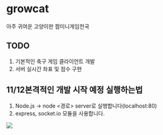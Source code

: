# growcat
아주 귀여운 고양이판 짭미니게임천국

## TODO
1. 기본적인 축구 게임 클라이언트 개발
2. 서버 실시간 좌표 및 점수 구현


11/12본격적인 개발 시작 예정
실행하는법
---
1. Node.js -> node <경로> server로 실행합니다(localhost:80)
2. express, socket.io 모듈을 사용합니다.

<div>
	<img src="https://user-images.githubusercontent.com/36301491/46249525-bd366600-c465-11e8-824b-48e48b6aa680.jpg">
</div>

